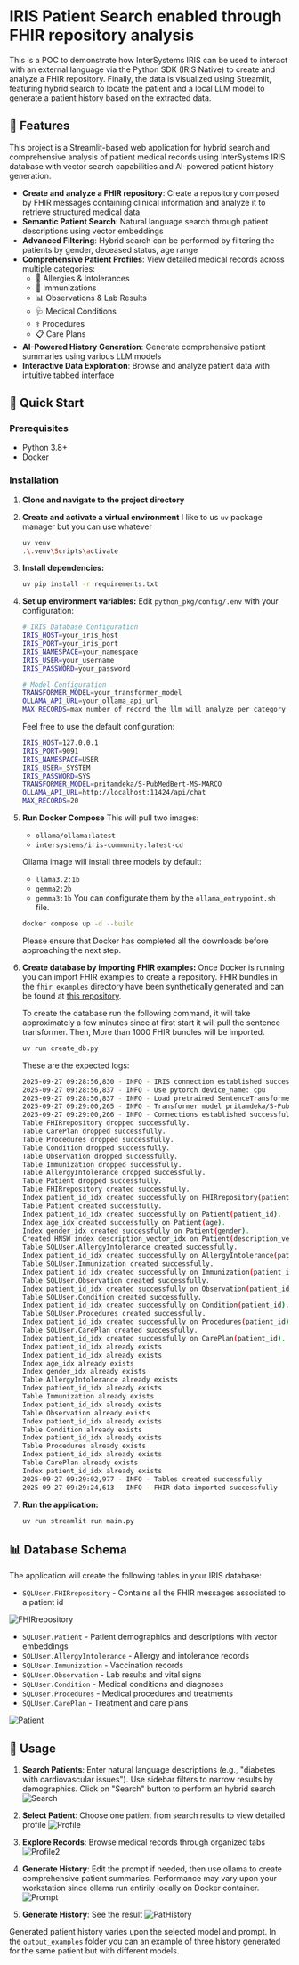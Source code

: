 # IRIS Patient Search enabled through FHIR repository analysis

This is a POC to demonstrate how InterSystems IRIS can be used to interact with an external language via the Python SDK (IRIS Native) to create and analyze a FHIR repository. Finally, the data is visualized using Streamlit, featuring hybrid search to locate the patient and a local LLM model to generate a patient history based on the extracted data.

## 🎯 Features

This project is a Streamlit-based web application for hybrid search and comprehensive analysis of patient medical records using InterSystems IRIS database with vector search capabilities and AI-powered patient history generation.

- **Create and analyze a FHIR repository**: Create a repository composed by FHIR messages containing clinical information and analyze it to retrieve structured medical data
- **Semantic Patient Search**: Natural language search through patient descriptions using vector embeddings
- **Advanced Filtering**: Hybrid search can be performed by filtering the patients by gender, deceased status, age range
- **Comprehensive Patient Profiles**: View detailed medical records across multiple categories:
  - 🤧 Allergies & Intolerances
  - 💉 Immunizations
  - 📊 Observations & Lab Results
  - 🩺 Medical Conditions
  - ⚕️ Procedures
  - 📋 Care Plans
- **AI-Powered History Generation**: Generate comprehensive patient summaries using various LLM models
- **Interactive Data Exploration**: Browse and analyze patient data with intuitive tabbed interface

## 🚀 Quick Start

### Prerequisites

- Python 3.8+
- Docker

### Installation

1. **Clone and navigate to the project directory**

2. **Create and activate a virtual environment**
   I like to us `uv` package manager but you can use whatever

   ```bash
   uv venv
   .\.venv\Scripts\activate
   ```

3. **Install dependencies:**

   ```bash
   uv pip install -r requirements.txt
   ```

4. **Set up environment variables:**
   Edit `python_pkg/config/.env` with your configuration:

   ```bash
   # IRIS Database Configuration
   IRIS_HOST=your_iris_host
   IRIS_PORT=your_iris_port  
   IRIS_NAMESPACE=your_namespace
   IRIS_USER=your_username
   IRIS_PASSWORD=your_password
   
   # Model Configuration
   TRANSFORMER_MODEL=your_transformer_model
   OLLAMA_API_URL=your_ollama_api_url
   MAX_RECORDS=max_number_of_record_the_llm_will_analyze_per_category
   ```

   Feel free to use the default configuration:

   ```bash
   IRIS_HOST=127.0.0.1
   IRIS_PORT=9091
   IRIS_NAMESPACE=USER
   IRIS_USER=_SYSTEM
   IRIS_PASSWORD=SYS
   TRANSFORMER_MODEL=pritamdeka/S-PubMedBert-MS-MARCO
   OLLAMA_API_URL=http://localhost:11424/api/chat
   MAX_RECORDS=20   
   ```

5. **Run Docker Compose**
   This will pull two images:
   - `ollama/ollama:latest`
   - `intersystems/iris-community:latest-cd`

   Ollama image will install three models by default:
   - `llama3.2:1b`
   - `gemma2:2b`
   - `gemma3:1b`
   You can configurate them by the `ollama_entrypoint.sh` file.

   ```bash
   docker compose up -d --build
   ```

   Please ensure that Docker has completed all the downloads before approaching the next step.

6. **Create database by importing FHIR examples:**
   Once Docker is running you can import FHIR examples to create a repository. FHIR bundles in the `fhir_examples` directory have been synthetically generated and can be found at [this repository](https://github.com/smart-on-fhir/generated-sample-data). 

   To create the database run the following command, it will take approximately a few minutes since at first start it will pull the sentence transformer. Then, More than 1000 FHIR bundles will be imported.

   ```bash
   uv run create_db.py
   ```

   These are the expected logs:

   ```bash
   2025-09-27 09:28:56,830 - INFO - IRIS connection established successfully
   2025-09-27 09:28:56,837 - INFO - Use pytorch device_name: cpu
   2025-09-27 09:28:56,837 - INFO - Load pretrained SentenceTransformer: pritamdeka/S-PubMedBert-MS-MARCO
   2025-09-27 09:29:00,265 - INFO - Transformer model pritamdeka/S-PubMedBert-MS-MARCO loaded successfully
   2025-09-27 09:29:00,266 - INFO - Connections established successfully
   Table FHIRrepository dropped successfully.
   Table CarePlan dropped successfully.
   Table Procedures dropped successfully.
   Table Condition dropped successfully.
   Table Observation dropped successfully.
   Table Immunization dropped successfully.
   Table AllergyIntolerance dropped successfully.
   Table Patient dropped successfully.
   Table FHIRrepository created successfully.
   Index patient_id_idx created successfully on FHIRrepository(patient_id).
   Table Patient created successfully.
   Index patient_id_idx created successfully on Patient(patient_id).
   Index age_idx created successfully on Patient(age).
   Index gender_idx created successfully on Patient(gender).
   Created HNSW index description_vector_idx on Patient(description_vector)
   Table SQLUser.AllergyIntolerance created successfully.
   Index patient_id_idx created successfully on AllergyIntolerance(patient_id).
   Table SQLUser.Immunization created successfully.
   Index patient_id_idx created successfully on Immunization(patient_id).
   Table SQLUser.Observation created successfully.
   Index patient_id_idx created successfully on Observation(patient_id).
   Table SQLUser.Condition created successfully.
   Index patient_id_idx created successfully on Condition(patient_id).
   Table SQLUser.Procedures created successfully.
   Index patient_id_idx created successfully on Procedures(patient_id).
   Table SQLUser.CarePlan created successfully.
   Index patient_id_idx created successfully on CarePlan(patient_id).
   Index patient_id_idx already exists
   Index patient_id_idx already exists
   Index age_idx already exists
   Index gender_idx already exists
   Table AllergyIntolerance already exists
   Index patient_id_idx already exists
   Table Immunization already exists
   Index patient_id_idx already exists
   Table Observation already exists
   Index patient_id_idx already exists
   Table Condition already exists
   Index patient_id_idx already exists
   Table Procedures already exists
   Index patient_id_idx already exists
   Table CarePlan already exists
   Index patient_id_idx already exists
   2025-09-27 09:29:02,977 - INFO - Tables created successfully
   2025-09-27 09:29:24,613 - INFO - FHIR data imported successfully
   ```

7. **Run the application:**

   ```bash
   uv run streamlit run main.py
   ```

## 📊 Database Schema

The application will create the following tables in your IRIS database:

- `SQLUser.FHIRrepository` - Contains all the FHIR messages associated to a patient id

![FHIRrepository](pic\FHIRrepository_created.png "FHIRrepository")

- `SQLUser.Patient` - Patient demographics and descriptions with vector embeddings
- `SQLUser.AllergyIntolerance` - Allergy and intolerance records
- `SQLUser.Immunization` - Vaccination records  
- `SQLUser.Observation` - Lab results and vital signs
- `SQLUser.Condition` - Medical conditions and diagnoses
- `SQLUser.Procedures` - Medical procedures and treatments
- `SQLUser.CarePlan` - Treatment and care plans

![Patient](pic\Patient_table_details.png "Patient")

## 🔧 Usage

1. **Search Patients**: Enter natural language descriptions (e.g., "diabetes with cardiovascular issues"). Use sidebar filters to narrow results by demographics. Click on "Search" button to perform an hybrid search
![Search](pic\UI_pat_search_example.png "Search")

2. **Select Patient**: Choose one patient from search results to view detailed profile
![Profile](pic\UI_patient_profile1.png "Profile")

3. **Explore Records**: Browse medical records through organized tabs
![Profile2](pic\UI_patient_profile2.png "Profile2")

4. **Generate History**: Edit the prompt if needed, then use ollama to create comprehensive patient summaries. Performance may vary upon your workstation since ollama run entirily locally on Docker container.
![Prompt](pic\UI_pat_history_prompt.png "Prompt")

5. **Generate History**: See the result
![PatHistory](pic\UI_pat_history_results.png "PatHistory")

Generated patient history varies upon the selected model and prompt. In the `output_examples` folder you can an example of three history generated for the same patient but with different models.